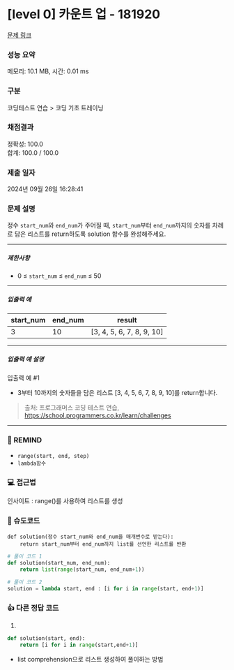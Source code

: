 # [level 0] 카운트 업 - 181920 

[문제 링크](https://school.programmers.co.kr/learn/courses/30/lessons/181920?language=python3) 

### 성능 요약

메모리: 10.1 MB, 시간: 0.01 ms

### 구분

코딩테스트 연습 > 코딩 기초 트레이닝

### 채점결과

정확성: 100.0<br/>합계: 100.0 / 100.0

### 제출 일자

2024년 09월 26일 16:28:41

### 문제 설명

<p>정수 <code>start_num</code>와 <code>end_num</code>가 주어질 때, <code>start_num</code>부터 <code>end_num</code>까지의 숫자를 차례로 담은 리스트를 return하도록 solution 함수를 완성해주세요.</p>

<hr>

<h5>제한사항</h5>

<ul>
<li>0 ≤ <code>start_num</code> ≤ <code>end_num</code> ≤ 50</li>
</ul>

<hr>

<h5>입출력 예</h5>
<table class="table">
        <thead><tr>
<th>start_num</th>
<th>end_num</th>
<th>result</th>
</tr>
</thead>
        <tbody><tr>
<td>3</td>
<td>10</td>
<td>[3, 4, 5, 6, 7, 8, 9, 10]</td>
</tr>
</tbody>
      </table>
<hr>

<h5>입출력 예 설명</h5>

<p>입출력 예 #1</p>

<ul>
<li>3부터 10까지의 숫자들을 담은 리스트 [3, 4, 5, 6, 7, 8, 9, 10]를 return합니다.</li>
</ul>


> 출처: 프로그래머스 코딩 테스트 연습, https://school.programmers.co.kr/learn/challenges
---
### 🤔 REMIND
- `range(start, end, step)`
- `lambda함수`

### 💻 접근법
인사이트 : range()를 사용하여 리스트를 생성

### 📝 슈도코드
```
def solution(정수 start_num와 end_num을 매개변수로 받는다):
    return start_num부터 end_num까지 list를 선언한 리스트를 반환
```
```python
# 풀이 코드 1
def solution(start_num, end_num):
    return list(range(start_num, end_num+1))
```
```python
# 풀이 코드 2
solution = lambda start, end : [i for i in range(start, end+1)]
```

### 👍 다른 정답 코드
1.
```python
def solution(start, end):
    return [i for i in range(start,end+1)]
```
- list comprehension으로 리스트 생성하여 풀이하는 방법
